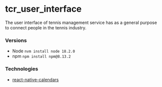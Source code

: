 # tcr_user_interface
The user interface of tennis management service has as a general purpose to connect people in the tennis industry.


 ###  Versions
 
 * Node      `nvm install node 18.2.0`
 * npm       `npm install npm@8.13.2`

### Technologies

* [react-native-calendars](https://github.com/wix/react-native-calendars)
